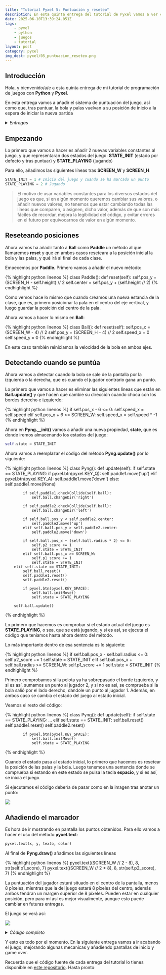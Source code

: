 ```yaml
---
title: "Tutorial Pyxel 5: Puntuación y reseteo"
description: En esta quinta entrega del tutorial de Pyxel vamos a ver como añadir la puntuación, así como que tras cada punto las palas y bola vuelvan a su posición inicial
date: 2025-06-10T13:39:24.051Z
tags:
    - pyxel
    - python
    - juegos
    - tutorial
layout: post
category: pyxel
img_dest: pyxel/05_puntuacion_reseteo.png
---
```

## Introducción

Hola, y bienvenido/a/e a esta quinta entrega de mi tutorial de programación de juegos con **Python** y **Pyxel**.

En esta entrega vamos a añadir el sistema de puntuación del juego, así como que, tras puntuar, la bola y palas vuelvan a su posición de inicio a la espera de iniciar la nueva partida 

<details>
    <summary><em>Entregas</em></summary>
    <ul>
        <li>
            <a href="{% link _posts/2025-03-04-tutorial-pyxel-01-introduccion.md %}">01 - Introducción</a>
        </li>
        <li>
            <a href="{% link _posts/2025-04-15-tutorial-pyxel-02-la-pelota.md %}">02 - Moviendo la pelota</a>
        </li>
        <li>
            <a href="{% link _posts/2025-04-24-tutorial-pyxel-03-las-raquetas.md %}">03 - Añadiendo las palas</a>
        </li>
        <li>
            <a href="{% link _posts/2025-05-20-tutorial-pyxel-04-añadiendo-rival-y-colisiones.md %}">04 - Añadiendo rival y colisiones</a>
        </li>
        <li>
            05 - Puntuación y reseteo
        </li>
        <li>
            <a href="{% link _posts/2025-07-15-tutorial-pyxel-06-retoques-finales.md %}">06 - Retoques finales (1ª parte)</a>
        </li>
        <li>
            <a href="{% link _posts/2025-09-18-tutorial-pyxel-07-retoques-finales-2.md %}">07 - Retoques finales (2ª parte)</a>
        </li>
    </ul>
</details>

## Empezando

Lo primero que vamos a hacer es añadir 2 nuevas variables constantes al juego, y que representaran dos estados del juego: **STATE_INIT** (estado por defecto y tras puntuar) y **STATE_PLAYING** (jugando)

Para ello, añadimos las siguientes líneas tras **SCREEN_W** y **SCREEN_H**:

```python
STATE_INIT = 1 # Inicio del juego y cuando se ha marcado un punto
STATE_PLAYING = 2 # Jugando
```

> El motivo de usar variables constantes para los diversos estados del juego es que, si en algún momento queremos cambiar sus valores, o añadir nuevos valores, no tenemos que estar cambiando todas las líneas que comparen, o asignen, dicho valor, además de que son más fáciles de recordar, mejora la legibilidad del código, y evitar errores en el futuro por equivocarnos de valor en algún momento.

## Reseteando posiciones

Ahora vamos ha añadir tanto a **Ball** como **Paddle** un método al que llamaremos **reset** y que en ambos casos reseteara a la posición inicial la bola y las palas, y qué irá al final de cada clase.

Empecemos por **Paddle**. Primero vamos a añadir el nuevo método:

{% highlight python linenos %}
class Paddle():
    def reset(self):
        self.pos_y = (SCREEN_H - self.height) // 2
        self.center = self.pos_y + (self.height // 2)
{% endhighlight %}

Como vemos hace lo mismo que cuando creamos una nueva estancia de la clase, que es, primero posicionar la pala en el centro del eje vertical, y luego guardar la posición del centro de la pala.

Ahora vamos a hacer lo mismo en **Ball**:

{% highlight python linenos %}
class Ball():
   def reset(self):
        self.pos_x = (SCREEN_W - 4) // 2
        self.pos_y = (SCREEN_H - 4) // 2
        self.speed_x = 0
        self.speed_y = 0
{% endhighlight %}

En este caso también reiniciamos la velocidad de la bola en ambos ejes.

## Detectando cuando se puntúa

Ahora vamos a detectar cuando la bola se sale de la pantalla por la izquierda o la derecha, que es cuando el jugador contrario gana un punto.

Lo primero que vamos a hacer es eliminar las siguientes líneas que están en **Ball.update()** y que hacen que cambie su dirección cuando choca con los bordes derecho e izquierdo:

{% highlight python linenos %}
if self.pos_x - 6 <= 0:
    self.speed_x = self.speed
elif self.pos_x + 6 >= SCREEN_W:
    self.speed_x = self.speed * -1
{% endhighlight %}

Ahora en **Pyng.__init()** vamos a añadir una nueva propiedad, **state**, que es donde iremos almacenando los estados del juego:

```python
self.state = STATE_INIT
```

Ahora vamos a reemplazar el código del método **Pyng.update()** por lo siguiente:

{% highlight python linenos %}
class Pyng():
    def update(self):
        if self.state == STATE_PLAYING:
            if pyxel.btn(pyxel.KEY_Q):
                self.paddle1.move('up')
            elif pyxel.btn(pyxel.KEY_A):
                self.paddle1.move('down')
            else:
                self.paddle1.move(None)

            if self.paddle1.checkCollide(self.ball):
                self.ball.changeDir('right')

            if self.paddle2.checkCollide(self.ball):
                self.ball.changeDir('left')

            if self.ball.pos_y < self.paddle2.center:
                self.paddle2.move('up')
            elif self.ball.pos_y > self.paddle2.center:
                self.paddle2.move('down')

            if self.ball.pos_x + (self.ball.radius * 2) <= 0:
                self.p2_score += 1
                self.state = STATE_INIT
            elif self.ball.pos_x >= SCREEN_W:
                self.p1_score += 1
                self.state = STATE_INIT
        elif self.state == STATE_INIT:
            self.ball.reset()
            self.paddle1.reset()
            self.paddle2.reset()

            if pyxel.btn(pyxel.KEY_SPACE):
                self.ball.initMove()
                self.state = STATE_PLAYING

        self.ball.update()
{% endhighlight %}

Lo primero que hacemos es comprobar si el estado actual del juego es **STATE_PLAYING**, o sea, que se está jugando, y si es así, se ejecuta el código que teníamos hasta ahora dentro del método.

Lo más importante dentro de esa sentencia es lo siguiente:

{% highlight python linenos %}
if self.ball.pos_x - self.ball.radius <= 0:
    self.p2_score += 1
    self.state = STATE_INIT
elif self.ball.pos_x + self.ball.radius >= SCREEN_W:
    self.p1_score += 1
    self.state = STATE_INIT
{% endhighlight %}

Primero comprobamos si la pelota ya ha sobrepasado el borde izquierdo, y si es así, sumamos un punto al jugador 2, y si no es así, se comprueba si la bola salió por el lado derecho, dándole un punto al jugador 1. Además, en ambos caso se cambia el estado del juego al estado inicial.

Veamos el resto del código:

{% highlight python linenos %}
class Pyng():
    def update(self):
        if self.state == STATE_PLAYING:
        ...
        elif self.state == STATE_INIT:
            self.ball.reset()
            self.paddle1.reset()
            self.paddle2.reset()

            if pyxel.btn(pyxel.KEY_SPACE):
                self.ball.initMove()
                self.state = STATE_PLAYING
{% endhighlight %}

Cuando el estado pasa al estado inicial, lo primero que hacemos es resetear la posición de las palas y la bola. Luego tenemos una sentencia donde se comprueba si estando en este estado se pulsa la tecla **espacio**, y si es así, se inicia el juego.

Si ejecutamos el código debería de pasar como en la imagen tras anotar un punto:

![](/img/tuto_pyxel/05_01.gif)

## Añadiendo el marcador

Es hora de ir mostrando en pantalla los puntos obtenidos. Para ello vamos a hacer el uso del método **pyxel.text**:

```python
pyxel.text(x, y, texto, color)
```

Al final de **Pyng.draw()** añadimos las siguientes líneas

{% highlight python linenos %}
pyxel.text((SCREEN_W // 2 - 8), 8, str(self.p1_score), 7)
pyxel.text((SCREEN_W // 2 + 8), 8, str(self.p2_score), 7)
{% endhighlight %}

La puntuación del jugador estará situado en el centro de la pantalla, menos 8 píxeles, mientras que la del juego estará 8 píxeles del centro, además ambos tendran un margen superior de 8 píxeles. Pueden estar en cualquier posición, pero para mí así es mejor visualmente, aunque esto puede cambiar en futuras entregas.

El juego se verá así:

![](/img/tuto_pyxel/05_02.gif)

<details>
    <summary><em>Código completo</em></summary>
{% highlight python linenos %}
import pyxel
from random import choice


SCREEN_W = 320
SCREEN_H = 240
STATE_INIT = 1 # Inicio del juego y cuando se ha marcado un punto
STATE_PLAYING = 2 # Jugando
STATE_PAUSE = 3 # Juego en pausa


class Paddle():
    def __init__(self, pos_x, width, height):
        self.pos_x = pos_x
        self.width = width
        self.height = height
        self.pos_y = (SCREEN_H - self.height) // 2
        self.center = self.pos_y + (self.height // 2)
        self.speed = 3
        self.color = 7

    def draw(self):
        pyxel.rect(self.pos_x, self.pos_y, self.width, self.height, self.color)

    def move(self, direction):
        if direction == 'up' and self.pos_y > 0:
            self.pos_y += self.speed * -1
        elif direction == 'down' and self.pos_y + self.height < SCREEN_H:
            self.pos_y += self.speed

        self.center = self.pos_y + (self.height // 2)

    def checkCollide(self, ball):
        if (
            (ball.pos_x + 4 >= self.pos_x and ball.pos_x - 4 <= self.pos_x + self.width) and
            (ball.pos_y + 4 >= self.pos_y and ball.pos_y - 4 <= self.pos_y + self.height)
        ):
            return True
        
        return False

    def reset(self):
        self.pos_y = (SCREEN_H - self.height) // 2
        self.center = self.pos_y + (self.height // 2)

    
class Ball():
    def __init__(self):
        self.pos_x = (SCREEN_W - 2) // 2
        self.pos_y = (SCREEN_H - 2) // 2
        self.speed_x = 0
        self.speed_y = 0
        self.speed = 4
        self.radius = 4
        self.color = 7

    def changeDir(self, direction):
        self.speed_x = self.speed if direction == 'right' else self.speed * -1

    def initMove(self):
        x_move = choice(['left', 'right'])
        self.speed_x = self.speed if x_move == 'right' else self.speed * -1

        y_move = choice(['up', 'down'])
        self.speed_y = self.speed if y_move == 'down' else self.speed * -1

    def draw(self):
        pyxel.circ(self.pos_x, self.pos_y, self.radius, self.color)

    def reset(self):
        self.pos_x = (SCREEN_W - 4) // 2
        self.pos_y = (SCREEN_H - 4) // 2
        self.speed_x = 0
        self.speed_y = 0

    def update(self):
        # Comprobamos si la bola choca contra la parte superior o inferior de la pantalla
        if self.pos_y - 6 <= 0:
            self.speed_y = self.speed
        elif self.pos_y + 6 >= SCREEN_H:
            self.speed_y = self.speed * -1

        # Y finalmente movemos la bola
        self.pos_x += self.speed_x
        self.pos_y += self.speed_y


class Pyng():
    def __init__(self):
        self.paddle1 = Paddle(8, 8, 48)
        self.paddle2 = Paddle(SCREEN_W - 16, 8, 48)
        self.ball = Ball()
        self.ball.initMove()
        self.p1_score = 0
        self.p2_score = 0
        self.state = STATE_INIT

        pyxel.init(SCREEN_W, SCREEN_H, 'Pyng')
        pyxel.run(self.update, self.draw)

    def draw(self):
        pyxel.cls(0)
        self.paddle1.draw()
        self.paddle2.draw()
        self.ball.draw()
        pyxel.text((SCREEN_W // 2 - 8), 8, str(self.p1_score), 7)
        pyxel.text((SCREEN_W // 2 + 8), 8, str(self.p2_score), 7)

    def update(self):
        if self.state == STATE_PLAYING:
            if pyxel.btn(pyxel.KEY_Q):
                self.paddle1.move('up')
            elif pyxel.btn(pyxel.KEY_A):
                self.paddle1.move('down')
            else:
                self.paddle1.move(None)

            if self.paddle1.checkCollide(self.ball):
                self.ball.changeDir('right')

            if self.paddle2.checkCollide(self.ball):
                self.ball.changeDir('left')

            if self.ball.pos_y < self.paddle2.center:
                self.paddle2.move('up')
            elif self.ball.pos_y > self.paddle2.center:
                self.paddle2.move('down')

            if self.ball.pos_x + self.ball.radius <= 0:
                self.p2_score += 1
                self.state = STATE_INIT
            elif self.ball.pos_x + self.ball.radius >= SCREEN_W:
                self.p1_score += 1
                self.state = STATE_INIT
        elif self.state == STATE_INIT:
            self.ball.reset()
            self.paddle1.reset()
            self.paddle2.reset()

            if pyxel.btn(pyxel.KEY_SPACE):
                self.ball.initMove()
                self.state = STATE_PLAYING

        self.ball.update()


Pyng()
{% endhighlight %}
</details>

Y esto es todo por el momento. En la siguiente entrega vamos a ir acabando el juego, mejorando algunas mecanicas y añadiendo pantallas de inicio y game over.

Recuerda que el código fuente de cada entrega del tutorial lo tienes disponible en [este repositorio](https://codeberg.org/son_link/tutorial_pyxel). Hasta pronto